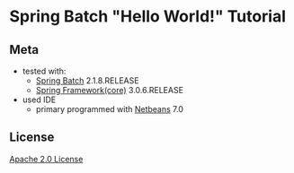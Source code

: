 # Spring Batch "Hello World!" Tutorial

## Meta

* tested with:
  * [Spring Batch][spring-batch] 2.1.8.RELEASE
  * [Spring Framework(core)][spring-core] 3.0.6.RELEASE
* used IDE
  * primary programmed with [Netbeans][netbeans] 7.0
## License

[Apache 2.0 License][apache-license]

[apache-license]: http://www.apache.org/licenses/LICENSE-2.0.txt "Apache 2.0 License"
[netbeans]: http://netbeans.org/ "Netbeans official home page"
[spring-batch]: http://static.springsource.org/spring-batch/  "Spring Batch official home page"
[spring-core]: http://www.springsource.org/spring-core/ "Spring Core Framework official home page"